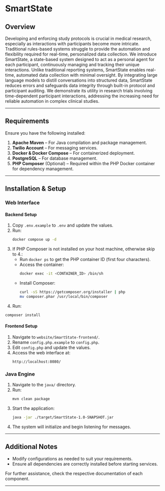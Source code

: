 # SmartState

## Overview
Developing and enforcing study protocols is crucial in medical research, especially as interactions with participants 
become more intricate. Traditional rules-based systems struggle to provide the automation and flexibility required for 
real-time, personalized data collection. We introduce SmartState, a state-based system designed to act as a personal 
agent for each participant, continuously managing and tracking their unique interactions. Unlike traditional reporting 
systems, SmartState enables real-time, automated data collection with minimal oversight. By integrating large language 
models to distill conversations into structured data, SmartState reduces errors and safeguards data integrity through 
built-in protocol and participant auditing. We demonstrate its utility in research trials involving time-dependent 
participant interactions, addressing the increasing need for reliable automation in complex clinical studies.

---
## Requirements
Ensure you have the following installed:
1. **Apache Maven** – For Java compilation and package management.
2. **Twilio Account** – For messaging services.
3. **Docker & Docker Compose** – For containerized deployment.
4. **PostgreSQL** – For database management.
5. **PHP Composer** (Optional) – Required within the PHP Docker container for dependency management.

---
## Installation & Setup
### Web Interface
#### Backend Setup
1. Copy ```.env.example``` to ```.env``` and update the values.
2. Run:
   ```sh
   docker compose up -d
   ```
3. If PHP Composer is not installed on your host machine, otherwise skip to 4.:
    - Run `docker ps` to get the PHP container ID (first four characters).
    - Access the container:
      ```sh
      docker exec -it <CONTAINER_ID> /bin/sh
      ```
    - Install Composer:
      ```sh
      curl -sS https://getcomposer.org/installer | php
      mv composer.phar /usr/local/bin/composer
      ```
4. Run:
  ```sh
  composer install
  ```

#### Frontend Setup
1. Navigate to `website/SmartState-frontend/`.
2. Rename `config.php.example` to `config.php`.
3. Edit `config.php` and update the values.
4. Access the web interface at:
   ```
   http://localhost:8080/
   ```

### Java Engine
1. Navigate to the `java/` directory.
2. Run:
   ```sh
   mvn clean package
   ```
3. Start the application:
   ```sh
   java -jar ./target/SmartState-1.0-SNAPSHOT.jar
   ```
4. The system will initialize and begin listening for messages.
   
---
## Additional Notes
- Modify configurations as needed to suit your requirements.
- Ensure all dependencies are correctly installed before starting services.

For further assistance, check the respective documentation of each component.

---

